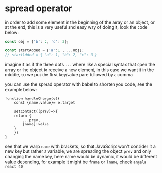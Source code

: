 # spread operator 

in order to add some element in the beginning of the array or an object, or at the end, this is a very useful and easy way of doing it, look the code below:

```javascript
const obj = {'b': 2, 'c': 3};

const startAdded = {'a':1 , ...obj};
// startAdded = { "a": 1, "b": 2, "c": 3 }
```

imagine it as if the three dots `...` where like a special syntax that open the array or the object to receive a new element, in this case we want it in the middle, so we put the first key/value pare followed by a comma

you can use the spread operator with babel to shorten you code, see the example below:

```JSX
function handleChange(e){
	const {name,value}= e.target

	setContact((prev)=>{
	return {
		...prev,
		[name]:value
	}
	})
}
```

see that we warp `name` with brackets, so that JavaScript won't consider it a new key but rather a variable, we are spreading the object `prev` and only changing the name key, here name would be dynamic, it would be different value depending, for example it might be `fname` or `lname`, check `angela react 40`
